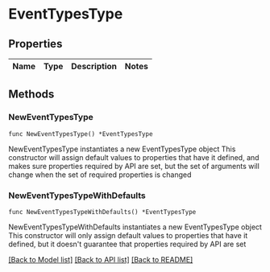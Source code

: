 # EventTypesType

## Properties

Name | Type | Description | Notes
------------ | ------------- | ------------- | -------------

## Methods

### NewEventTypesType

`func NewEventTypesType() *EventTypesType`

NewEventTypesType instantiates a new EventTypesType object
This constructor will assign default values to properties that have it defined,
and makes sure properties required by API are set, but the set of arguments
will change when the set of required properties is changed

### NewEventTypesTypeWithDefaults

`func NewEventTypesTypeWithDefaults() *EventTypesType`

NewEventTypesTypeWithDefaults instantiates a new EventTypesType object
This constructor will only assign default values to properties that have it defined,
but it doesn't guarantee that properties required by API are set


[[Back to Model list]](../README.md#documentation-for-models) [[Back to API list]](../README.md#documentation-for-api-endpoints) [[Back to README]](../README.md)


